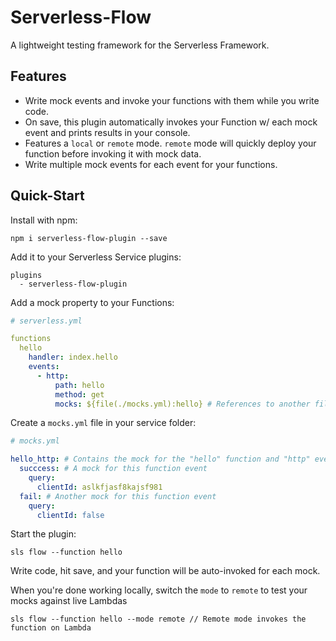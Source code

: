 # Serverless-Flow

A lightweight testing framework for the Serverless Framework.

## Features

* Write mock events and invoke your functions with them while you write code.
* On save, this plugin automatically invokes your Function w/ each mock event and prints results in your console.
* Features a `local` or `remote` mode.  `remote` mode will quickly deploy your function before invoking it with mock data.
* Write multiple mock events for each event for your functions.

## Quick-Start

Install with npm:

```
npm i serverless-flow-plugin --save
```

Add it to your Serverless Service plugins:

```
plugins
  - serverless-flow-plugin
```

Add a mock property to your Functions:

```yml
# serverless.yml

functions
  hello
    handler: index.hello
    events:
      - http:
          path: hello
          method: get
          mocks: ${file(./mocks.yml):hello} # References to another file which contains the mocks
```

Create a `mocks.yml` file in your service folder:

```yml
# mocks.yml

hello_http: # Contains the mock for the "hello" function and "http" event
  succcess: # A mock for this function event
    query:
      clientId: aslkfjasf8kajsf981
  fail: # Another mock for this function event
    query:
      clientId: false
```

Start the plugin:

```
sls flow --function hello
```

Write code, hit save, and your function will be auto-invoked for each mock.

When you're done working locally, switch the `mode` to `remote` to test your mocks against live Lambdas

```
sls flow --function hello --mode remote // Remote mode invokes the function on Lambda
```
